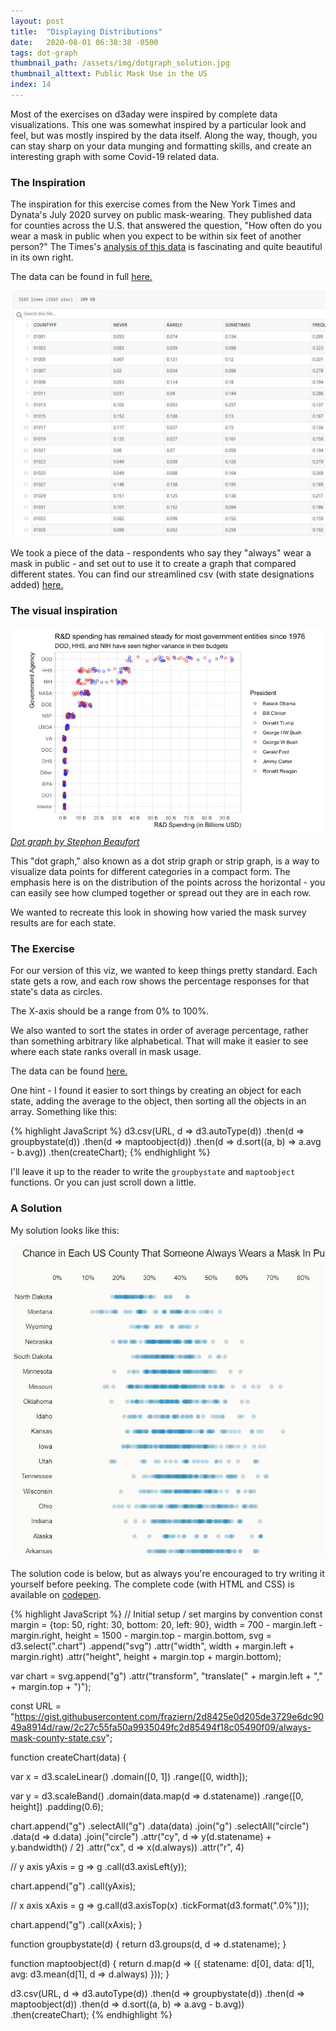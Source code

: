 ```yaml
---
layout: post
title:  "Displaying Distributions"
date:   2020-08-01 06:38:38 -0500
tags: dot-graph
thumbnail_path: /assets/img/dotgraph_solution.jpg
thumbnail_alttext: Public Mask Use in the US
index: 14
---
```

Most of the exercises on d3aday were inspired by complete data visualizations. This one was somewhat inspired by a particular look and feel, but was mostly inspired by the data itself. Along the way, though, you can stay sharp on your data munging and formatting skills, and create an interesting graph with some Covid-19 related data.

### The Inspiration
The inspiration for this exercise comes from the New York Times and Dynata's July 2020 survey on public mask-wearing. They published data for counties across the U.S. that answered the question, "How often do you wear a mask in public when you expect to be within six feet of another person?" The Times's [analysis of this data](https://www.nytimes.com/interactive/2020/07/17/upshot/coronavirus-face-mask-map.html) is fascinating and quite beautiful in its own right.

The data can be found in full [here.](https://github.com/nytimes/covid-19-data/blob/master/mask-use/mask-use-by-county.csv)

![Covid mask data](/assets/img/dotgraph_data_inspiration.jpg)

We took a piece of the data - respondents who say they "always" wear a mask in public - and set out to use it to create a graph that compared different states. You can find our streamlined csv (with state designations added) [here.](https://gist.github.com/fraziern/2d8425e0d205de3729e6dc9049a8914d)

### The visual inspiration 

![Dot Graph Inspiration](/assets/img/dotgraph_inspiration.jpg)
*[Dot graph by Stephon Beaufort](https://lookingatnumbers.com/post/analyzing-us-agency-research/)*

This "dot graph," also known as a dot strip graph or strip graph, is a way to visualize data points for different categories in a compact form. The emphasis here is on the distribution of the points across the horizontal - you can easily see how clumped together or spread out they are in each row.

We wanted to recreate this look in showing how varied the mask survey results are for each state.

### The Exercise

For our version of this viz, we wanted to keep things pretty standard. Each state gets a row, and each row shows the percentage responses for that state's data as circles.

The X-axis should be a range from 0% to 100%.

We also wanted to sort the states in order of average percentage, rather than something arbitrary like alphabetical. That will make it easier to see where each state ranks overall in mask usage.

The data can be found [here.](https://gist.github.com/fraziern/2d8425e0d205de3729e6dc9049a8914d)

One hint - I found it easier to sort things by creating an object for each state, adding the average to the object, then sorting all the objects in an array. Something like this:

{% highlight JavaScript %}
d3.csv(URL, d => d3.autoType(d))
  .then(d => groupbystate(d))
  .then(d => maptoobject(d))
  .then(d => d.sort((a, b) => a.avg - b.avg))
  .then(createChart);
{% endhighlight %}

I'll leave it up to the reader to write the `groupbystate` and `maptoobject` functions. Or you can just scroll down a little.

### A Solution

My solution looks like this:

![Dot graph Solution](/assets/img/dotgraph_solution.jpg)

The solution code is below, but as always you're encouraged to try writing it yourself before peeking. The complete code (with HTML and CSS) is available on [codepen](https://codepen.io/fraziern/pen/MWKNaGW).

{% highlight JavaScript %}
// Initial setup / set margins by convention
const margin = {top: 50, right: 30, bottom: 20, left: 90},
    width = 700 - margin.left - margin.right,
    height = 1500 - margin.top - margin.bottom,
    svg = d3.select(".chart")
      .append("svg")
        .attr("width", width + margin.left + margin.right)
        .attr("height", height + margin.top + margin.bottom);

var chart = svg.append("g")
  .attr("transform", "translate(" + margin.left + "," + margin.top + ")");

const URL = "https://gist.githubusercontent.com/fraziern/2d8425e0d205de3729e6dc9049a8914d/raw/2c27c55fa50a9935049fc2d85494f18c05490f09/always-mask-county-state.csv";

function createChart(data) {
  
  var x = d3.scaleLinear()
    .domain([0, 1])
    .range([0, width]);
  
  var y = d3.scaleBand()
    .domain(data.map(d => d.statename))
    .range([0, height])
    .padding(0.6);
  
  chart.append("g")
    .selectAll("g")
    .data(data)
    .join("g")
    .selectAll("circle")
    .data(d => d.data)
    .join("circle")
      .attr("cy", d => y(d.statename) + y.bandwidth() / 2)
      .attr("cx", d => x(d.always))
      .attr("r", 4)
  
  // y axis
  yAxis = g => g
    .call(d3.axisLeft(y));
  
  chart.append("g")
      .call(yAxis);
  
  // x axis
  xAxis = g => g.call(d3.axisTop(x)
      .tickFormat(d3.format(".0%")));
  
  chart.append("g")
      .call(xAxis);
}

function groupbystate(d) {
  return d3.groups(d, d => d.statename);
}

function maptoobject(d) {
  return d.map(d => ({
    statename: d[0],
    data: d[1],
    avg: d3.mean(d[1], d => d.always)
  }));
}

d3.csv(URL, d => d3.autoType(d))
  .then(d => groupbystate(d))
  .then(d => maptoobject(d))
  .then(d => d.sort((a, b) => a.avg - b.avg))
  .then(createChart);
{% endhighlight %}
